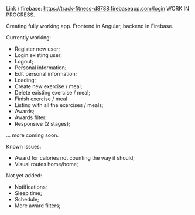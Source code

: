 Link / firebase: https://track-fitness-d8788.firebaseapp.com/login
WORK IN PROGRESS.

Creating fully working app. 
Frontend in Angular, backend in Firebase.

Currently working:
- Register new user;
- Login existing user;
- Logout;
- Personal information;
- Edit personal information;
- Loading;
- Create new exercise / meal;
- Delete existing exercise / meal;
- Finish exercise / meal
- Listing with all the exercises / meals;
- Awards;
- Awards filter;
- Responsive (2 stages);

... more coming soon.

Known issues:
- Award for calories not counting the way it should;
- Visual routes home/home;

Not yet added:
- Notifications;
- Sleep time;
- Schedule;
- More award filters;


